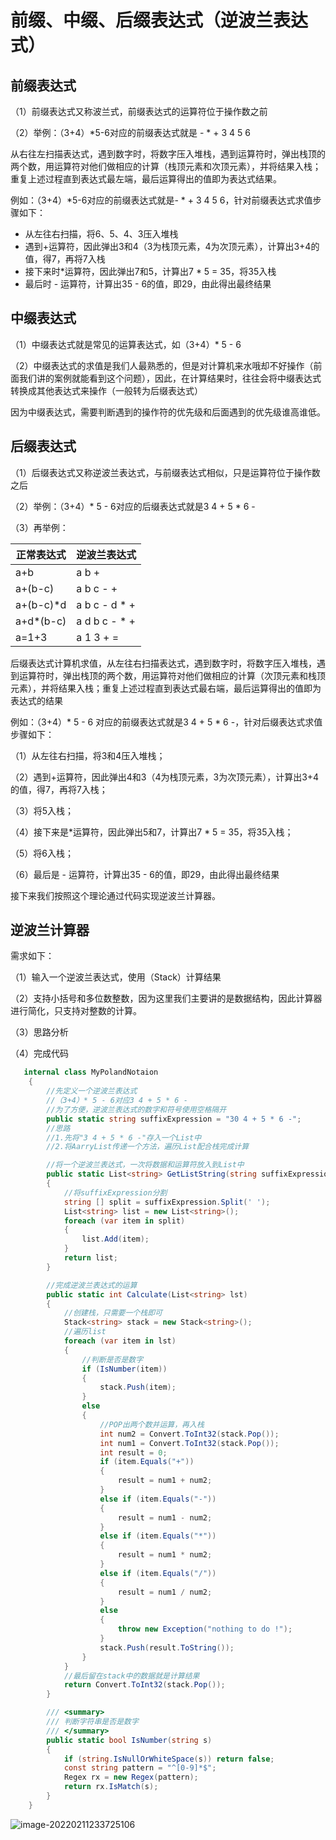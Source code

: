 # 前缀、中缀、后缀表达式（逆波兰表达式）

## 前缀表达式

（1）前缀表达式又称波兰式，前缀表达式的运算符位于操作数之前

（2）举例：（3+4）*5-6对应的前缀表达式就是 - * + 3 4 5 6

从右往左扫描表达式，遇到数字时，将数字压入堆栈，遇到运算符时，弹出栈顶的两个数，用运算符对他们做相应的计算（栈顶元素和次顶元素），并将结果入栈；重复上述过程直到表达式最左端，最后运算得出的值即为表达式结果。

例如：（3+4）*5-6对应的前缀表达式就是- * + 3 4 5 6，针对前缀表达式求值步骤如下：

- 从左往右扫描，将6、5、4、3压入堆栈
- 遇到+运算符，因此弹出3和4（3为栈顶元素，4为次顶元素），计算出3+4的值，得7，再将7入栈
- 接下来时*运算符，因此弹出7和5，计算出7 * 5 = 35，将35入栈
- 最后时 - 运算符，计算出35 - 6的值，即29，由此得出最终结果



## 中缀表达式

（1）中缀表达式就是常见的运算表达式，如（3+4）* 5 - 6

（2）中缀表达式的求值是我们人最熟悉的，但是对计算机来水哦却不好操作（前面我们讲的案例就能看到这个问题），因此，在计算结果时，往往会将中缀表达式转换成其他表达式来操作（一般转为后缀表达式）

因为中缀表达式，需要判断遇到的操作符的优先级和后面遇到的优先级谁高谁低。



## 后缀表达式

（1）后缀表达式又称逆波兰表达式，与前缀表达式相似，只是运算符位于操作数之后

（2）举例：（3+4）* 5 - 6对应的后缀表达式就是3 4 + 5 * 6 -

（3）再举例：

| 正常表达式 | 逆波兰表达式  |
| ---------- | ------------- |
| a+b        | a b +         |
| a+(b-c)    | a b c - +     |
| a+(b-c)*d  | a b c - d * + |
| a+d*(b-c)  | a d b c - * + |
| a=1+3      | a 1 3 + =     |

后缀表达式计算机求值，从左往右扫描表达式，遇到数字时，将数字压入堆栈，遇到运算符时，弹出栈顶的两个数，用运算符对他们做相应的计算（次顶元素和栈顶元素），并将结果入栈；重复上述过程直到表达式最右端，最后运算得出的值即为表达式的结果



例如：（3+4）* 5 - 6 对应的前缀表达式就是3 4 + 5 * 6 -，针对后缀表达式求值步骤如下：

（1）从左往右扫描，将3和4压入堆栈；

（2）遇到+运算符，因此弹出4和3（4为栈顶元素，3为次顶元素），计算出3+4的值，得7，再将7入栈；

（3）将5入栈；

（4）接下来是*运算符，因此弹出5和7，计算出7 * 5 = 35，将35入栈；

（5）将6入栈；

（6）最后是 - 运算符，计算出35 - 6的值，即29，由此得出最终结果

接下来我们按照这个理论通过代码实现逆波兰计算器。



## 逆波兰计算器

需求如下：

（1）输入一个逆波兰表达式，使用（Stack）计算结果

（2）支持小括号和多位数整数，因为这里我们主要讲的是数据结构，因此计算器进行简化，只支持对整数的计算。

（3）思路分析

（4）完成代码



```c#
   internal class MyPolandNotaion
    {
        //先定义一个逆波兰表达式
        //（3+4）* 5 - 6对应3 4 + 5 * 6 -
        //为了方便，逆波兰表达式的数字和符号使用空格隔开
        public static string suffixExpression = "30 4 + 5 * 6 -";
        //思路
        //1.先将"3 4 + 5 * 6 -"存入一个List中
        //2.将AarryList传递一个方法，遍历List配合栈完成计算

        //将一个逆波兰表达式，一次将数据和运算符放入到List中
        public static List<string> GetListString(string suffixExpression) 
        {
            //将suffixExpression分割
            string [] split = suffixExpression.Split(' ');
            List<string> list = new List<string>();
            foreach (var item in split)
            {
                list.Add(item);
            }
            return list;
        }

        //完成逆波兰表达式的运算
        public static int Calculate(List<string> lst) 
        {
            //创建栈，只需要一个栈即可
            Stack<string> stack = new Stack<string>();
            //遍历list
            foreach (var item in lst)
            {
                //判断是否是数字
                if (IsNumber(item))
                {
                    stack.Push(item);
                }
                else
                {
                    //POP出两个数并运算，再入栈
                    int num2 = Convert.ToInt32(stack.Pop());
                    int num1 = Convert.ToInt32(stack.Pop());
                    int result = 0;
                    if (item.Equals("+"))
                    {
                        result = num1 + num2;
                    }
                    else if (item.Equals("-"))
                    {
                        result = num1 - num2;
                    }
                    else if (item.Equals("*")) 
                    {
                        result = num1 * num2;
                    }
                    else if (item.Equals("/"))
                    {
                        result = num1 / num2;
                    }
                    else
                    {
                        throw new Exception("nothing to do !");
                    }
                    stack.Push(result.ToString());
                }
            }
            //最后留在stack中的数据就是计算结果
            return Convert.ToInt32(stack.Pop());
        }

        /// <summary>
        /// 判断字符串是否是数字
        /// </summary>
        public static bool IsNumber(string s)
        {
            if (string.IsNullOrWhiteSpace(s)) return false;
            const string pattern = "^[0-9]*$";
            Regex rx = new Regex(pattern);
            return rx.IsMatch(s);
        }
    }
```

![image-20220211233725106](C:\Users\juster.zhu\AppData\Roaming\Typora\typora-user-images\image-20220211233725106.png)